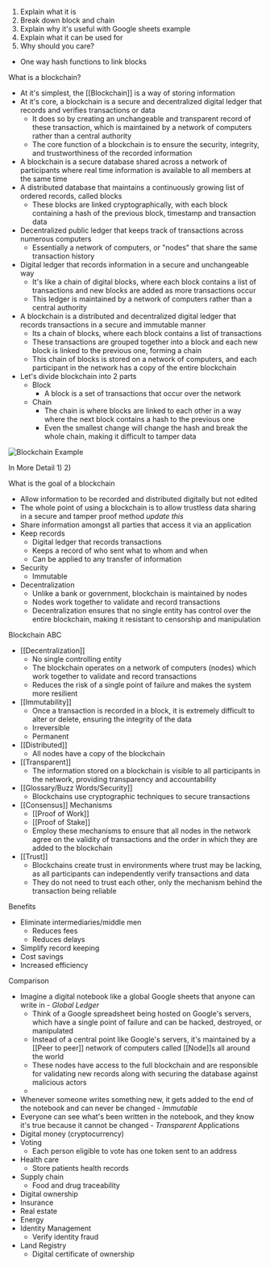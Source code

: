 1) Explain what it is
2) Break down block and chain
4) Explain why it's useful with Google sheets example
5) Explain what it can be used for
6) Why should you care?

- One way hash functions to link blocks

What is a blockchain?
- At it's simplest, the [[Blockchain]] is a way of storing information
- At it's core, a blockchain is a secure and decentralized digital ledger that records and verifies transactions or data
	- It does so by creating an unchangeable and transparent record of these transaction, which is maintained by a network of computers rather than a central authority
	- The core function of a blockchain is to ensure the security, integrity, and trustworthiness of the recorded information
- A blockchain is a secure database shared across a network of participants where real time information is available to all members at the same time
- A distributed database that maintains a continuously growing list of ordered records, called blocks
	- These blocks are linked cryptographically, with each block containing a hash of the previous block, timestamp and transaction data
- Decentralized public ledger that keeps track of transactions across numerous computers
	- Essentially a network of computers, or "nodes" that share the same transaction history
- Digital ledger that records information in a secure and unchangeable way
	- It's like a chain of digital blocks, where each block contains a list of transactions and new blocks are added as more transactions occur
	- This ledger is maintained by a network of computers rather than a central authority
- A blockchain is a distributed and decentralized digital ledger that records transactions in a secure and immutable manner
	- Its a chain of blocks, where each block contains a list of transactions 
	- These transactions are grouped together into a block and each new block is linked to the previous one, forming a chain
	- This chain of blocks is stored on a network of computers, and each participant in the network has a copy of the entire blockchain
- Let's divide blockchain into 2 parts
	- Block
		- A block is a set of transactions that occur over the network
	- Chain
		- The chain is where blocks are linked to each other in a way where the next block contains a hash to the previous one
		- Even the smallest change will change the hash and break the whole chain, making it difficult to tamper data

![Blockchain Example](https://assets-global.website-files.com/5d2dd7e1b4a76d8b803ac1aa/5e81c66dd4cabdcc1674a08d_0nt8_YaCOJ_ED51A163rrtjq4mA4Qp1MsIXdDUR4iUAVBYYM5thrRmXCJsZHNa95-yQ3poZep9S8hkUffFkdqbIt9EXmk0bUbLfV0TJWOTH2dwUp6sSsCtnPx8esAE_DROgkKAAT.png)

In More Detail
1) 
2) 

What is the goal of a blockchain
- Allow information to be recorded and distributed digitally but not edited
- The whole point of using a blockchain is to allow trustless data sharing in a secure and tamper proof method *update this*
- Share information amongst all parties that access it via an application
- Keep records
	- Digital ledger that records transactions
	- Keeps a record of who sent what to whom and when
	- Can be applied to any transfer of information
- Security
	- Immutable
- Decentralization
	- Unlike a bank or government, blockchain is maintained by nodes
	- Nodes work together to validate and record transactions
	- Decentralization ensures that no single entity has control over the entire blockchain, making it resistant to censorship and manipulation

Blockchain ABC
- [[Decentralization]]
	- No single controlling entity
	- The blockchain operates on a network of computers (nodes) which work together to validate and record transactions
	- Reduces the risk of a single point of failure and makes the system more resilient
- [[Immutability]]
	- Once a transaction is recorded in a block, it is extremely difficult to alter or delete, ensuring the integrity of the data
	- Irreversible
	- Permanent
- [[Distributed]]
	- All nodes have a copy of the blockchain
- [[Transparent]]
	- The information stored on a blockchain is visible to all participants in the network, providing transparency and accountability
- [[Glossary/Buzz Words/Security]]
	- Blockchains use cryptographic techniques to secure transactions
- [[Consensus]] Mechanisms
	- [[Proof of Work]]
	- [[Proof of Stake]]
	- Employ these mechanisms to ensure that all nodes in the network agree on the validity of transactions and the order in which they are added to the blockchain
- [[Trust]]
	- Blockchains create trust in environments where trust may be lacking, as all participants can independently verify transactions and data
	- They do not need to trust each other, only the mechanism behind the transaction being reliable

Benefits
- Eliminate intermediaries/middle men
	- Reduces fees
	- Reduces delays
- Simplify record keeping
- Cost savings
- Increased efficiency


Comparison
- Imagine a digital notebook like a global Google sheets that anyone can write in - *Global Ledger*
	- Think of a Google spreadsheet being hosted on Google's servers, which have a single point of failure and can be hacked, destroyed, or manipulated
	- Instead of a central point like Google's servers, it's maintained by a [[Peer to peer]] network of computers called [[Node]]s all around the world
	- These nodes have access to the full blockchain and are responsible for validating new records along with securing the database against malicious actors
	- 
- Whenever someone writes something new, it gets added to the end of the notebook and can never be changed - *Immutable*
- Everyone can see what's been written in the notebook, and they know it's true because it cannot be changed - *Transparent*
Applications
- Digital money (cryptocurrency)
- Voting
	- Each person eligible to vote has one token sent to an address
- Health care
	- Store patients health records
- Supply chain
	- Food and drug traceability
- Digital ownership
- Insurance
- Real estate
- Energy
- Identity Management
	- Verify identity fraud
- Land Registry
	- Digital certificate of ownership